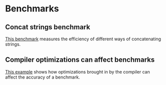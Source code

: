 # Benchmarks

## Concat strings benchmark

[This benchmark](./concat-strings_bench_test.go) measures the efficiency of different ways of concatenating strings.

## Compiler optimizations can affect benchmarks

[This example](./compile-skip-code_bench_test.go) shows how optimizations brought in by the compiler can affect the accuracy of a benchmark.
